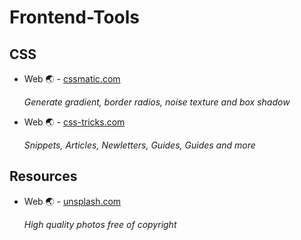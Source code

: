 # Frontend-Tools

## CSS

- Web 🌏 - [cssmatic.com](https://www.cssmatic.com/)

  _Generate gradient, border radios, noise texture and box shadow_

- Web 🌏 - [css-tricks.com](https://css-tricks.com/)

  _Snippets, Articles, Newletters, Guides, Guides and more_

## Resources

- Web 🌏 - [unsplash.com](https://unsplash.com/)

  _High quality photos free of copyright_

